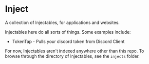 # Inject

A collection of Injectables, for applications and websites.

Injectables here do all sorts of things. Some examples include:

* TokenTap - Pulls your discord token from Discord Client


For now, Injectables aren't indexed anywhere other than this repo.
To browse through the directory of Injectables, see the `injects` folder.
